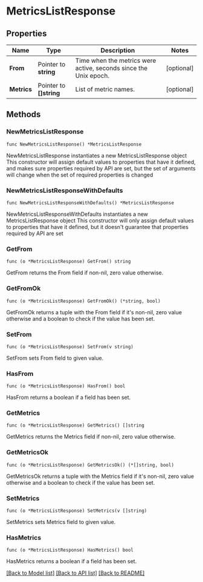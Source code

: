 # MetricsListResponse

## Properties

Name | Type | Description | Notes
---- | ---- | ----------- | ------
**From** | Pointer to **string** | Time when the metrics were active, seconds since the Unix epoch. | [optional] 
**Metrics** | Pointer to **[]string** | List of metric names. | [optional] 

## Methods

### NewMetricsListResponse

`func NewMetricsListResponse() *MetricsListResponse`

NewMetricsListResponse instantiates a new MetricsListResponse object
This constructor will assign default values to properties that have it defined,
and makes sure properties required by API are set, but the set of arguments
will change when the set of required properties is changed

### NewMetricsListResponseWithDefaults

`func NewMetricsListResponseWithDefaults() *MetricsListResponse`

NewMetricsListResponseWithDefaults instantiates a new MetricsListResponse object
This constructor will only assign default values to properties that have it defined,
but it doesn't guarantee that properties required by API are set

### GetFrom

`func (o *MetricsListResponse) GetFrom() string`

GetFrom returns the From field if non-nil, zero value otherwise.

### GetFromOk

`func (o *MetricsListResponse) GetFromOk() (*string, bool)`

GetFromOk returns a tuple with the From field if it's non-nil, zero value otherwise
and a boolean to check if the value has been set.

### SetFrom

`func (o *MetricsListResponse) SetFrom(v string)`

SetFrom sets From field to given value.

### HasFrom

`func (o *MetricsListResponse) HasFrom() bool`

HasFrom returns a boolean if a field has been set.

### GetMetrics

`func (o *MetricsListResponse) GetMetrics() []string`

GetMetrics returns the Metrics field if non-nil, zero value otherwise.

### GetMetricsOk

`func (o *MetricsListResponse) GetMetricsOk() (*[]string, bool)`

GetMetricsOk returns a tuple with the Metrics field if it's non-nil, zero value otherwise
and a boolean to check if the value has been set.

### SetMetrics

`func (o *MetricsListResponse) SetMetrics(v []string)`

SetMetrics sets Metrics field to given value.

### HasMetrics

`func (o *MetricsListResponse) HasMetrics() bool`

HasMetrics returns a boolean if a field has been set.


[[Back to Model list]](../README.md#documentation-for-models) [[Back to API list]](../README.md#documentation-for-api-endpoints) [[Back to README]](../README.md)


